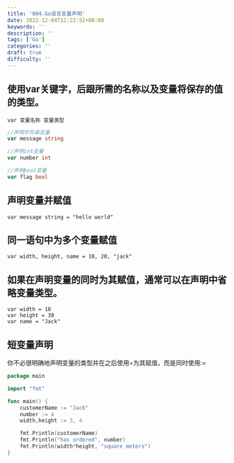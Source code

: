 ```yaml
---
title: '004.Go语言变量声明'
date: 2022-12-04T12:22:52+08:00
keywords: ''
description: ''
tags: ['Go']
categories: ''
draft: true
difficulty: ''
---
```



## 使用var关键字，后跟所需的名称以及变量将保存的值的类型。

```
var 变量名称 变量类型
```

```go
//声明字符串变量
var message string

//声明int变量
var number int

//声明bool变量
var flag bool
```

## 声明变量并赋值

```
var message string = "hello world"
```

## 同一语句中为多个变量赋值

```
var width, height, name = 10, 20, "jack"
```

## 如果在声明变量的同时为其赋值，通常可以在声明中省略变量类型。

```
var width = 10
var height = 30
var name = "Jack"
```

## 短变量声明

你不必很明确地声明变量的类型并在之后使用=为其赋值，而是同时使用:= 

```go
package main

import "fmt"

func main() {
	customerName := "Jack"
	number := 4
	width,height := 3, 4

	fmt.Println(customerName)
	fmt.Println("has ordered", number)
	fmt.Println(width*height, "square meters")
}

```
